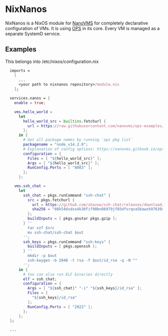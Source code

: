 # NixNanos

NixNanos is a NixOS module for [NanoVMS](https://nanovms.com/) for completely declarative configuration of VMs.
It is using [OPS](https://nanovms.gitbook.io/ops/) in its core.
Every VM is managed as a separate SystemD service.


## Examples

This belongs into /etc/nixos/configuration.nix

```nix
  imports =
    [
      ...
      <your path to nixnanos repository>/module.nix
    ];

  services.nanos = {
    enable = true;

    vms.hello_world =
      let
        hello_world_src = builtins.fetchurl {
          url = https://raw.githubusercontent.com/nanovms/ops-examples/master/nodejs/03-hello-world-http/hi.js;
        };
      in {
        # Get all package names by running `ops pkg list`
        packagename = "node_v14.2.0";
        # Explanation of config options: https://nanovms.gitbook.io/ops/configuration
        configuration = {
          Files = [ "${hello_world_src}" ];
          Args = [ "${hello_world_src}" ];
          RunConfig.Ports = [ "8083" ];
        };
      };

    vms.ssh_chat =
      let
        ssh_chat = pkgs.runCommand "ssh-chat" {
          src = pkgs.fetchurl {
            url = https://github.com/shazow/ssh-chat/releases/download/v1.10/ssh-chat-linux_amd64.tgz;
            sha256 = "08k54dsdsx4k38fif90bn86979jf85dfsrqva5bawzk976394nx0";
          };
          buildInputs = [ pkgs.gnutar pkgs.gzip ];
        } ''
          tar xzf $src
          mv ssh-chat/ssh-chat $out
        '';
        ssh_keys = pkgs.runCommand "ssh-keys" {
          buildInputs = [ pkgs.openssh ];
        } ''
          mkdir -p $out
          ssh-keygen -b 2048 -t rsa -f $out/id_rsa -q -N ""
        '';
      in {
        # You can also run ELF binaries directly
        elf = ssh_chat;
        configuration = {
          Args = [ "${ssh_chat}" "-i" "${ssh_keys}/id_rsa" ];
          Files = [
            "${ssh_keys}/id_rsa"
          ];
          RunConfig.Ports = [ "2022" ];
        };
      };
  };

  ...
```

